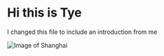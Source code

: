 # Hi this is Tye



I changed this file to include an introduction from me


![Image of Shanghai](https://cdn.britannica.com/08/187508-050-D6FB5173/Shanghai-Tower-Gensler-San-Francisco-world-Oriental-2015.jpg)
